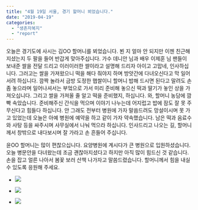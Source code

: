 ```yaml
---
title: "4월 19일 서울, 경기 할머니 뵈었습니다."
date: "2019-04-19"
categories: 
  - "생존자복지"
  - "report"
---
```


오늘은 경기도에 사시는 김OO 할머니를 뵈었습니다. 뵌 지 얼마 안 되지만 이젠 친근해지셨는지 두 팔을 들어 반갑게 맞아주십니다. 가수 데니안 님과 배우 이제훈 님 팬들이 보내준 쌀을 전달 드리고 이러이러한 쌀이라고 설명해 드리자 아이고 고맙네, 인사하십니다. 그러고는 쌀을 가져왔으니 떡을 해다 줘야지 하며 방앗간에 다녀오신다고 막 일어서려 하십니다. 깜짝 놀라서 금방 도정한 햅쌀이니 할머니 밥해 드시면 된다고 말려도 손 좀 놓으라며 일어나셔서는 부엌으로 가서 미리 준비해 놓으신 떡과 딸기가 놓인 상을 가져오십니다. 그리고 쌀을 가져올 줄 알고 떡을 준비했지, 하십니다. 와, 할머니 농담에 깜빡 속았습니다. 준비해주신 간식을 먹으며 이야기 나누는데 어지럽고 밥에 잠도 잘 못 주무신다고 힘들다 하십니다. 안 그래도 전부터 병원에 가자 말씀드려도 망설이시며 못 가고 있었는데 오늘은 아예 병원에 예약을 하고 같이 가자 약속했습니다. 남은 떡과 음료수와 사탕 등을 싸주시며 사무실에서 나눠 먹으라 하십니다. 인사드리고 나오는 길, 할머니께서 창밖으로 내다보시며 잘 가라고 손 흔들어 주십니다.

윤OO 할머니는 많이 편찮으십니다. 요양병원에 계시다가 큰 병원으로 입원하셨습니다. 오늘 병문안을 다녀왔는데 조금 괜찮아지셨다고 하지만 아직 많이 힘드신 것 같습니다. 손을 잡고 얼른 나아서 봄꽃 보러 산책 나가자고 말씀드렸습니다. 할머니께서 힘을 내실 수 있도록 응원해 주세요.

- ![](http://womenandwar.net/kr/wp-content/uploads/2019/04/57798772_2595876560453755_1435757732547264512_n.jpg)
    
- ![](http://womenandwar.net/kr/wp-content/uploads/2019/04/57244778_2595876553787089_7738274798047854592_n.jpg)
    
- ![](http://womenandwar.net/kr/wp-content/uploads/2019/04/사본-photo_2019-04-19_19-53-22.jpg)
